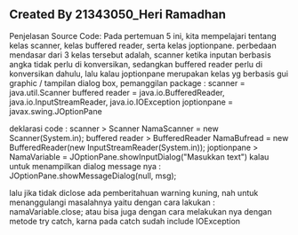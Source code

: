 ## Created By 21343050_Heri Ramadhan
Penjelasan Source Code: Pada pertemuan 5 ini, kita mempelajari tentang kelas scanner, kelas buffered reader, serta kelas joptionpane. 
perbedaan mendasar dari 3 kelas tersebut adalah, scanner ketika inputan berbasis angka tidak perlu di konversikan, sedangkan buffered reader perlu di konversikan dahulu, lalu kalau joptionpane merupakan kelas yg berbasis gui graphic / tampilan dialog box, 
pemanggilan package :
scanner = java.util.Scanner
buffered reader = java.io.BufferedReader, java.io.InputStreamReader, java.io.IOException
joptionpane = javax.swing.JOptionPane

deklarasi code :
scanner > Scanner NamaScanner = new Scanner(System.in);
buffered reader > BufferedReader NamaBufread = new BufferedReader(new InputStreamReader(System.in));
joptionpane > NamaVariable = JOptionPane.showInputDialog("Masukkan text")
kalau untuk menampilkan dialog message nya : JOptionPane.showMessageDialog(null, msg);

lalu jika tidak diclose ada pemberitahuan warning kuning, nah untuk menanggulangi masalahnya yaitu dengan cara lakukan : namaVariable.close;
atau bisa juga dengan cara melakukan nya dengan metode try catch, karna pada catch sudah include IOException
